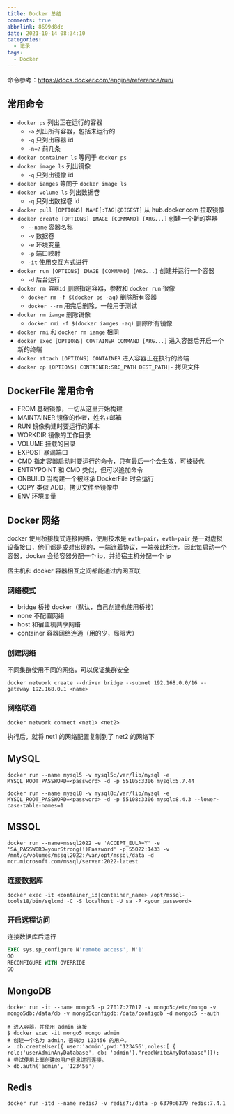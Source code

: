 ```yaml
---
title: Docker 总结
comments: true
abbrlink: 8699d8dc
date: 2021-10-14 08:34:10
categories:
  - 记录
tags:
  - Docker
---
```


命令参考：<https://docs.docker.com/engine/reference/run/>

## 常用命令

- `docker ps` 列出正在运行的容器
  - `-a` 列出所有容器，包括未运行的
  - `-q` 只列出容器 id <!--more-->
  - `-n=?` 前几条
- `docker container ls` 等同于 `docker ps`
- `docker image ls` 列出镜像
  - `-q` 只列出镜像 id
- `docker iamges` 等同于 `docker image ls`
- `docker volume ls` 列出数据卷
  - `-q` 只列出数据卷 id
- `docker pull [OPTIONS] NAME[:TAG|@DIGEST]` 从 hub.docker.com 拉取镜像
- `docker create [OPTIONS] IMAGE [COMMAND] [ARG...]` 创建一个新的容器
  - `--name` 容器名称
  - `-v` 数据卷
  - `-e` 环境变量
  - `-p` 端口映射
  - `-it` 使用交互方式进行
- `docker run [OPTIONS] IMAGE [COMMAND] [ARG...]` 创建并运行一个容器
  - `-d` 后台运行
- `docker rm 容器id` 删除指定容器，参数和 `docker run` 很像
  - `docker rm -f $(docker ps -aq)` 删除所有容器
  - `docker --rm` 用完后删除，一般用于测试
- `docker rm iamge` 删除镜像
  - `docker rmi -f $(docker iamges -aq)` 删除所有镜像
- `docker rmi` 和 `docker rm iamge` 相同
- `docker exec [OPTIONS] CONTAINER COMMAND [ARG...]` 进入容器后开启一个新的终端
- `docker attach [OPTIONS] CONTAINER` 进入容器正在执行的终端
- `docker cp [OPTIONS] CONTAINER:SRC_PATH DEST_PATH|-` 拷贝文件

## DockerFile 常用命令

- FROM 基础镜像，一切从这里开始构建
- MAINTAINER 镜像的作者，姓名+邮箱
- RUN 镜像构建时要运行的脚本
- WORKDIR 镜像的工作目录
- VOLUME 挂载的目录
- EXPOST 暴漏端口
- CMD 指定容器启动时要运行的命令，只有最后一个会生效，可被替代
- ENTRYPOINT 和 CMD 类似，但可以追加命令
- ONBUILD 当构建一个被继承 DockerFile 时会运行
- COPY 类似 ADD，拷贝文件至镜像中
- ENV 环境变量

## Docker 网络

docker 使用桥接模式连接网络，使用技术是 `evth-pair`，`evth-pair` 是一对虚拟设备接口，他们都是成对出现的，一端连着协议，一端彼此相连。因此每启动一个容器，docker 会给容器分配一个 ip，并给宿主机分配一个 ip

宿主机和 docker 容器相互之间都能通过内网互联

### 网络模式

- bridge 桥接 docker（默认，自己创建也使用桥接）
- none 不配置网络
- host 和宿主机共享网络
- container 容器网络连通（用的少，局限大）

### 创建网络

不同集群使用不同的网络，可以保证集群安全

```
docker network create --driver bridge --subnet 192.168.0.0/16 --gateway 192.168.0.1 <name>
```

### 网络联通

```
docker network connect <net1> <net2>
```

执行后，就将 net1 的网络配置复制到了 net2 的网络下

## MySQL

```
docker run --name mysql5 -v mysql5:/var/lib/mysql -e MYSQL_ROOT_PASSWORD=<password> -d -p 55105:3306 mysql:5.7.44
```

```
docker run --name mysql8 -v mysql8:/var/lib/mysql -e MYSQL_ROOT_PASSWORD=<password> -d -p 55108:3306 mysql:8.4.3 --lower-case-table-names=1
```

## MSSQL

```
docker run --name=mssql2022 -e 'ACCEPT_EULA=Y' -e 'SA_PASSWORD=yourStrong(!)Password' -p 55022:1433 -v /mnt/c/volumes/mssql2022:/var/opt/mssql/data -d mcr.microsoft.com/mssql/server:2022-latest
```

### 连接数据库

```
docker exec -it <container_id|container_name> /opt/mssql-tools18/bin/sqlcmd -C -S localhost -U sa -P <your_password>
```

### 开启远程访问

连接数据库后运行

```SQL
EXEC sys.sp_configure N'remote access', N'1'
GO
RECONFIGURE WITH OVERRIDE
GO
```

## MongoDB

```
docker run -it --name mongo5 -p 27017:27017 -v mongo5:/etc/mongo -v mongo5db:/data/db -v mongo5configdb:/data/configdb -d mongo:5 --auth

# 进入容器，并使用 admin 连接
$ docker exec -it mongo5 mongo admin
# 创建一个名为 admin，密码为 123456 的用户。
>  db.createUser({ user:'admin',pwd:'123456',roles:[ { role:'userAdminAnyDatabase', db: 'admin'},"readWriteAnyDatabase"]});
# 尝试使用上面创建的用户信息进行连接。
> db.auth('admin', '123456')
```

## Redis

```
docker run -itd --name redis7 -v redis7:/data -p 6379:6379 redis:7.4.1
```
